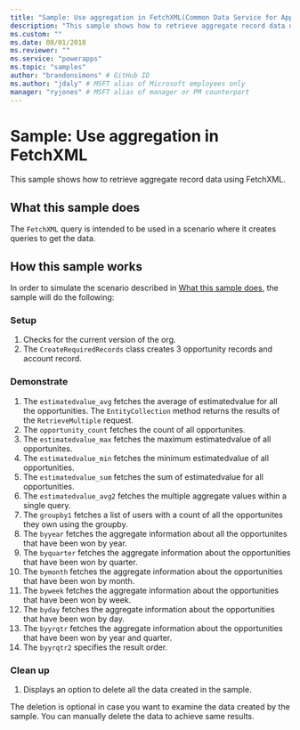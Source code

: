 ```yaml
---
title: "Sample: Use aggregation in FetchXML(Common Data Service for Apps) | Microsoft Docs" # Intent and product brand in a unique string of 43-59 chars including spaces
description: "This sample shows how to retrieve aggregate record data using FetchXML." # 115-145 characters including spaces. This abstract displays in the search result.
ms.custom: ""
ms.date: 08/01/2018
ms.reviewer: ""
ms.service: "powerapps"
ms.topic: "samples"
author: "brandonsimons" # GitHub ID
ms.author: "jdaly" # MSFT alias of Microsoft employees only
manager: "ryjones" # MSFT alias of manager or PM counterpart
---
```

# Sample: Use aggregation in FetchXML

<!-- https://docs.microsoft.com/en-us/dynamics365/customer-engagement/developer/org-service/sample-use-aggregation-fetchxml -->

This sample shows how to retrieve aggregate record data using FetchXML.

## What this sample does

The `FetchXML` query is intended to be used in a scenario where it creates queries to get the data.

## How this sample works

In order to simulate the scenario described in [What this sample does](#what-this-sample-does), the sample will do the following:

### Setup

1. Checks for the current version of the org.
1. The `CreateRequiredRecords` class creates 3 opportunity records and account record.

### Demonstrate

1. The `estimatedvalue_avg` fetches the average of estimatedvalue for all the opportunities. The `EntityCollection` method returns the results of the `RetrieveMultiple` request.
1. The `opportunity_count` fetches the count of all opportunites.
1. The `estimatedvalue_max` fetches the maximum estimatedvalue of all opportunites.
1. The `estimatedvalue_min` fetches the minimum estimatedvalue of all opportunities.
1. The `estimatedvalue_sum` fetches the sum of estimatedvalue for all opportunities.
1. The `estimatedvalue_avg2` fetches the multiple aggregate values within a single query.
1. The `groupby1` fetches a list of users with a count of all the opportunites they own using the groupby.
1. The `byyear` fetches the aggregate information about all the opportunites that have been won by year.
1. The `byquarter` fetches the aggregate information about the opportunities that have been won by quarter.
1. The `bymonth` fetches the aggregate information about the opportunities that have been won by month.
1. The `byweek` fetches the aggregate information about the opportunities that have been won by week.
1. The `byday` fetches the aggregate information about the opportunities that have been won by day.
1. The `byyrqtr` fetches the aggregate information about the opportunities that have been won by year and quarter.
1. The `byyrqtr2` specifies the result order. 


### Clean up

1. Displays an option to delete all the data created in the sample.

The deletion is optional in case you want to examine the data created by the sample. You can manually delete the data to achieve same results.
